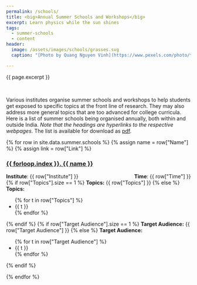 ```yaml
---
permalink: /schools/
title: <big>Annual Summer Schools and Workshops</big>
excerpt: Learn physics while the sun shines
tags:
  - summer-schools
  - content
header:
  image: /assets/images/schools/grasses.svg
  caption: "[Photo by Quang Nguyen Vinh](https://www.pexels.com/photo/two-fish-nets-in-body-of-water-2163334/)"

---
```


<span class="excerpt">{{ page.excerpt }}</span>

<br>

Various institutes organise summer schools and workshops to help students get exposed to specific topics at the front line of research. They may also address more general topics that are too advanced for college curricula. Here is a list of summer schools being organised annually, both within and outside India. _Note that the headings are hyperlinks to the respective webpages_. The list is available for download as [pdf](/_pages/summer.pdf/).

{% for row in site.data.summer.schools %}
{% assign name = row["Name"] %}
{% assign link = row["Link"] %}

<h3><a href="{{ link }}">{{ forloop.index }}. {{ name }}</a></h3>
<div style="float: left;"><b>Institute</b>: {{ row["Institute"] }}</div><div style="float: right;"><b>Time</b>: {{ row["Time"] }}</div>
<br>
{% if row["Topics"].size == 1 %}
<b>Topics:</b>
{{ row["Topics"] }}
{% else %}
<b>Topics:</b>
<ul>
{% for t in row["Topics"] %}
<li>{{ t }}</li>
{% endfor %}
</ul>
{% endif %}
{% if row["Target Audience"].size == 1 %}
<b>Target Audience:</b>
{{ row["Target Audience"] }}
{% else %}
<b>Target Audience:</b>
<ul>
{% for t in row["Target Audience"] %}
<li>{{ t }}</li>
{% endfor %}
</ul>
{% endif %}

{% endfor %}

